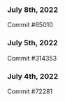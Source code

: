 ### July 8th, 2022

Commit #65010

### July 5th, 2022

Commit #314353


### July 4th, 2022

Commit #72281
